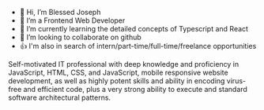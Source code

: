 - 👋 Hi, I’m Blessed Joseph
- 👀 I’m a Frontend Web Developer
- 🌱 I’m currently learning the detailed concepts of Typescript and React
- 💞️ I’m looking to collaborate on github
- 👍 I'm also in search of intern/part-time/full-time/freelance opportunities


Self-motivated IT professional with deep knowledge and proficiency in JavaScript, HTML, CSS, and JavaScript, mobile responsive website development, as well as highly potent skills and ability in encoding virus-free and efficient code, plus a very strong ability to execute and standard software architectural patterns. 
